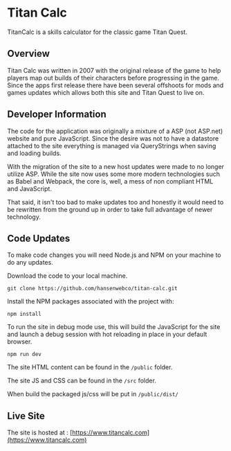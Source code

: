 # Titan Calc

TitanCalc is a skills calculator for the classic game Titan Quest. 

## Overview

Titan Calc was written in 2007 with the original release of the game to help players map out builds of their characters before progressing in the game.  Since the apps first release there have been several offshoots for mods and games updates which allows both this site and Titan Quest to live on.

## Developer Information

The code for the application was originally a mixture of a ASP (not ASP.net) website and pure JavaScript.  Since the desire was not to have a datastore attached to the site everything is managed via QueryStrings when saving and loading builds.

With the migration of the site to a new host updates were made to no longer utilize ASP. While the site now uses some more modern technologies such as Babel and Webpack, the core is, well, a mess of non compliant HTML and JavaScript.

That said, it isn't too bad to make updates too and honestly it would need to be rewritten from the ground up in order to take full advantage of newer technology.

## Code Updates

To make code changes you will need Node.js and NPM on your machine to do any updates.

Download the code to your local machine.

```git clone https://github.com/hansenwebco/titan-calc.git```

Install the NPM packages associated with the project with:

```npm install```

To run the site in debug mode use, this will build the JavaScript for the site and launch a debug session with hot reloading in place in your default browser.

```npm run dev```

The site HTML content can be found in the ```/public``` folder.

The site JS and CSS can be found in the ```/src``` folder.

When build the packaged js/css will be put in ```/public/dist/```


## Live Site

The site is hosted at : [https://www.titancalc.com](https://www.titancalc.com)